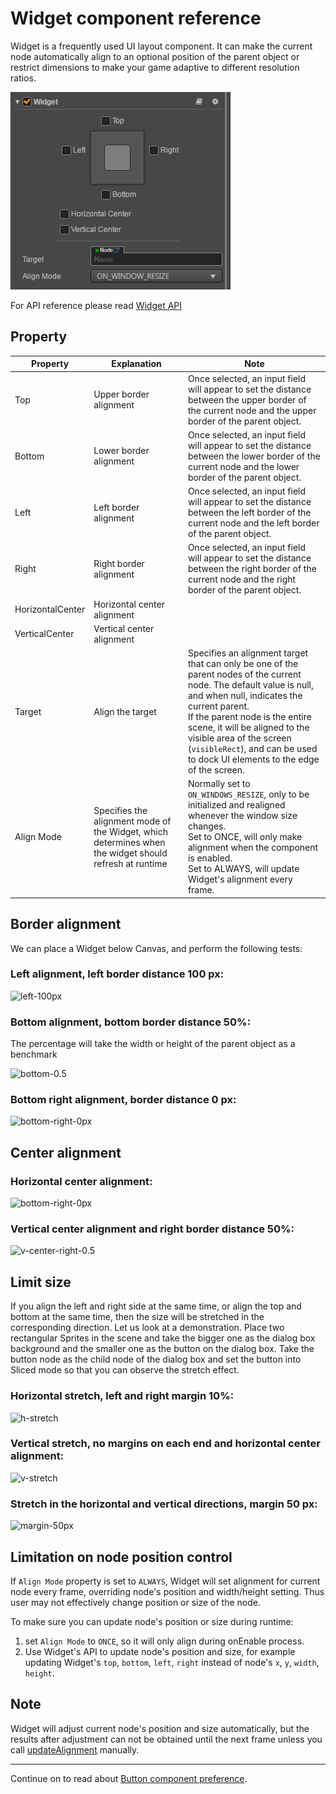 # Widget component reference

Widget is a frequently used UI layout component. It can make the current node automatically align to an optional position of the parent object or restrict dimensions to make your game adaptive to different resolution ratios.

![default](widget/widget-default.png)

For API reference please read [Widget API](../../../api/en/classes/Widget.html)

## Property

Property           | Explanation                 | Note
--                 | --                          | --
Top                | Upper border alignment      | Once selected, an input field will appear to set the distance between the upper border of the current node and the upper border of the parent object.
Bottom             | Lower border alignment      | Once selected, an input field will appear to set the distance between the lower border of the current node and the lower border of the parent object.
Left               | Left border alignment       | Once selected, an input field will appear to set the distance between the left border of the current node and the left border of the parent object.
Right              | Right border alignment      | Once selected, an input field will appear to set the distance between the right border of the current node and the right border of the parent object.
HorizontalCenter   | Horizontal center alignment |
VerticalCenter     | Vertical center alignment   |
Target             | Align the target            | Specifies an alignment target that can only be one of the parent nodes of the current node. The default value is null, and when null, indicates the current parent.<br>If the parent node is the entire scene, it will be aligned to the visible area of the screen (`visibleRect`), and can be used to dock UI elements to the edge of the screen.
Align Mode         | Specifies the alignment mode of the Widget, which determines when the widget should refresh at runtime | Normally set to `ON_WINDOWS_RESIZE`, only to be initialized and realigned whenever the window size changes.<br>Set to ONCE, will only make alignment when the component is enabled.<br>Set to ALWAYS, will update Widget's alignment every frame. 

## Border alignment

We can place a Widget below Canvas, and perform the following tests:

### Left alignment, left border distance 100 px:

![left-100px](widget/widget-left-100px.png)

### Bottom alignment, bottom border distance 50%:

The percentage will take the width or height of the parent object as a benchmark

![bottom-0.5](widget/widget-bottom-0.5.png)

### Bottom right alignment, border distance 0 px:

![bottom-right-0px](widget/widget-bottom-right-0px.png)

## Center alignment

### Horizontal center alignment:

![bottom-right-0px](widget/widget-h-center.png)

### Vertical center alignment and right border distance 50%:

![v-center-right-0.5](widget/widget-v-center-right-0.5.png)

## Limit size

If you align the left and right side at the same time, or align the top and bottom at the same time, then the size will be stretched in the corresponding direction.
Let us look at a demonstration. Place two rectangular Sprites in the scene and take the bigger one as the dialog box background and the smaller one as the button on the dialog box. Take the button node as the child node of the dialog box and set the button into Sliced mode so that you can observe the stretch effect.

### Horizontal stretch, left and right margin 10%:

![h-stretch](widget/widget-h-stretch.png)

### Vertical stretch, no margins on each end and horizontal center alignment:

![v-stretch](widget/widget-v-stretch.png)

### Stretch in the horizontal and vertical directions, margin 50 px:

![margin-50px](widget/widget-margin-50px.png)

## Limitation on node position control

If `Align Mode` property is set to `ALWAYS`, Widget will set alignment for current node every frame, overriding node's position and width/height setting. Thus user may not effectively change position or size of the node.

To make sure you can update node's position or size during runtime:

1. set `Align Mode` to `ONCE`, so it will only align during onEnable process.
2. Use Widget's API to update node's position and size, for example updating Widget's `top`, `bottom`, `left`, `right` instead of node's `x`, `y`, `width`, `height`.

## Note

Widget will adjust current node's position and size automatically, but the results after adjustment can not be obtained until the next frame unless you call [updateAlignment](../../../api/en/classes/Widget.html#updatealignment) manually.

---

Continue on to read about [Button component preference](button.md).

